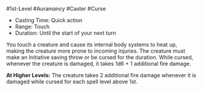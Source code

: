 #1st-Level #Auramancy #Caster #Curse
 
- Casting Time: Quick action
- Range: Touch
- Duration: Until the start of your next turn  

You touch a creature and cause its internal body systems to heat up, making the creature more prone to incoming injuries. The creature must make an Initiative saving throw or be cursed for the duration. While cursed, whenever the creature is damaged, it takes 1d6 + 1 additional fire damage.
 
**At Higher Levels:** The creature takes 2 additional fire damage whenever it is damaged while cursed for each spell level above 1st.